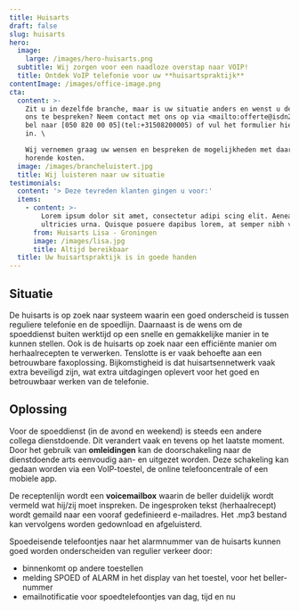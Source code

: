 ```yaml
---
title: Huisarts
draft: false
slug: huisarts
hero:
  image:
    large: /images/hero-huisarts.png
  subtitle: Wij zorgen voor een naadloze overstap naar VOIP!
  title: Ontdek VoIP telefonie voor uw **huisartspraktijk**
contentImage: /images/office-image.png
cta:
  content: >-
    Zit u in dezelfde branche, maar is uw situatie anders en wenst u deze met
    ons te bespreken? Neem contact met ons op via <mailto:offerte@isdn2voip.nl>,
    bel naar [050 820 00 05](tel:+31508200005) of vul het formulier hiernaast
    in. \

    Wij vernemen graag uw wensen en bespreken de mogelijkheden met daarbij
    horende kosten.
  image: /images/brancheluistert.jpg
  title: Wij luisteren naar uw situatie
testimonials:
  content: '> Deze tevreden klanten gingen u voor:'
  items:
    - content: >-
        Lorem ipsum dolor sit amet, consectetur adipi scing elit. Aenean ut
        ultricies urna. Quisque posuere dapibus lorem, at semper nibh vel.
      from: Huisarts Lisa - Groningen
      image: /images/lisa.jpg
      title: Altijd bereikbaar
  title: Uw huisartspraktijk is in goede handen
---
```

## Situatie

De huisarts is op zoek naar systeem waarin een goed onderscheid is tussen reguliere telefonie en de spoedlijn. Daarnaast is de wens om de spoeddienst buiten werktijd op een snelle en gemakkelijke manier in te kunnen stellen. Ook is de huisarts op zoek naar een efficiënte manier om herhaalrecepten te verwerken. Tenslotte is er vaak behoefte aan een betrouwbare faxoplossing. Bijkomstigheid is dat huisartsennetwerk vaak extra beveiligd zijn, wat extra uitdagingen oplevert voor het goed en betrouwbaar werken van de telefonie. 

## Oplossing

Voor de spoeddienst (in de avond en weekend) is steeds een andere collega dienstdoende. Dit verandert vaak en tevens op het laatste moment. Door het gebruik van **omleidingen** kan de doorschakeling naar de dienstdoende arts eenvoudig aan- en uitgezet worden. Deze schakeling kan gedaan worden via een VoIP-toestel, de online telefooncentrale of een mobiele app.

De receptenlijn wordt een **voicemailbox** waarin de beller duidelijk wordt vermeld wat hij/zij moet inspreken. De ingesproken tekst (herhaalrecept) wordt gemaild naar een vooraf gedefinieerd e-mailadres. Het .mp3 bestand kan vervolgens worden gedownload en afgeluisterd.

Spoedeisende telefoontjes naar het alarmnummer van de huisarts kunnen goed worden onderscheiden van regulier verkeer door: 

* binnenkomt op andere toestellen
* melding SPOED of ALARM in het display van het toestel, voor het beller-nummer
* emailnotificatie voor spoedtelefoontjes van dag, tijd en nu
